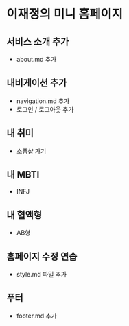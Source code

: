 # 이재정의 미니 홈페이지

## 서비스 소개 추가

- about.md 추가

## 내비게이션 추가

- navigation.md 추가
- 로그인 / 로그아웃 추가

## 내 취미

- 소품샵 가기

## 내 MBTI

- INFJ

## 내 혈액형

- AB형

## 홈페이지 수정 연습

- style.md 파일 추가

## 푸터

- footer.md 추가
